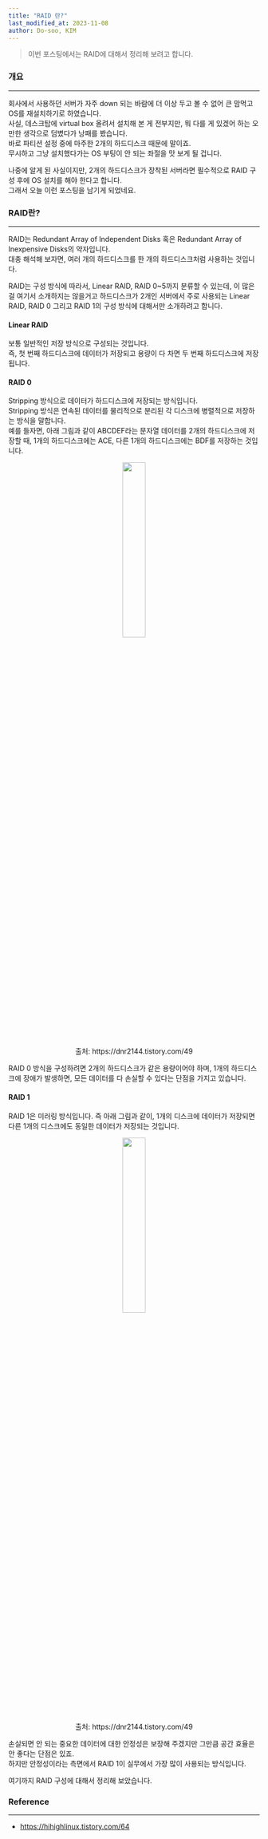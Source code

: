 ```yaml
---
title: "RAID 란?"
last_modified_at: 2023-11-08
author: Do-soo, KIM
---
```



> 이번 포스팅에서는 RAID에 대해서 정리해 보려고 합니다.

### 개요
---
회사에서 사용하던 서버가 자주 down 되는 바람에 더 이상 두고 볼 수 없어 큰 맘먹고 OS를 재설치하기로 하였습니다.<br>
사실, 데스크탑에 virtual box 올려서 설치해 본 게 전부지만, 뭐 다를 게 있겠어 하는 오만한 생각으로 덤볐다가 낭패를 봤습니다.<br>
바로 파티션 설정 중에 마주한 2개의 하드디스크 때문에 말이죠.<br>
무시하고 그냥 설치했다가는 OS 부팅이 안 되는 좌절을 맛 보게 될 겁니다.<br>

나중에 알게 된 사실이지만, 2개의 하드디스크가 장착된 서버라면 필수적으로 RAID 구성 후에 OS 설치를 해야 한다고 합니다.<br>
그래서 오늘 이런 포스팅을 남기게 되었네요.


### RAID란?
---

RAID는 Redundant Array of Independent Disks 혹은 Redundant Array of Inexpensive Disks의 약자입니다.<br>
대충 해석해 보자면, 여러 개의 하드디스크를 한 개의 하드디스크처럼 사용하는 것입니다.

RAID는 구성 방식에 따라서, Linear RAID, RAID 0~5까지 분류할 수 있는데, 이 많은 걸 여기서 소개하지는 않을거고 하드디스크가 2개인 서버에서 주로 사용되는 Linear RAID, RAID 0 그리고 RAID 1의 구성 방식에 대해서만 소개하려고 합니다.

#### Linear RAID

보통 일반적인 저장 방식으로 구성되는 것입니다.<br>
즉, 첫 번째 하드디스크에 데이터가 저장되고 용량이 다 차면 두 번째 하드디스크에 저장됩니다.

#### RAID 0

Stripping 방식으로 데이터가 하드디스크에 저장되는 방식입니다.<br>
Stripping 방식은 연속된 데이터를 물리적으로 분리된 각 디스크에 병렬적으로 저장하는 방식을 말합니다.<br>
예를 들자면, 아래 그림과 같이 ABCDEF라는 문자열 데이터를 2개의 하드디스크에 저장할 때, 1개의 하드디스크에는 ACE, 다른 1개의 하드디스크에는 BDF를 저장하는 것입니다.


<p align="center">
    <img src="https://github.com/epozen-dt/epozen-dt.github.io/assets/92565548/63e99021-a18a-4ce7-a5f7-14b0887aa2c4" width="30%" height="30%" />
    <br>출처: https://dnr2144.tistory.com/49
</p>

RAID 0 방식을 구성하려면 2개의 하드디스크가 같은 용량이어야 하며, 1개의 하드디스크에 장애가 발생하면, 모든 데이터를 다 손실할 수 있다는 단점을 가지고 있습니다.

#### RAID 1

RAID 1은 미러링 방식입니다. 즉 아래 그림과 같이, 1개의 디스크에 데이터가 저장되면 다른 1개의 디스크에도 동일한 데이터가 저장되는 것입니다.<br>

<p align="center">
    <img src="https://github.com/epozen-dt/epozen-dt.github.io/assets/92565548/ce701db8-c1d8-437d-83af-9077eb94897f" width="30%" height="30%" />
    <br>출처: https://dnr2144.tistory.com/49
</p>

손실되면 안 되는 중요한 데이터에 대한 안정성은 보장해 주겠지만 그만큼 공간 효율은 안 좋다는 단점은 있죠.<br>
하지만 안정성이라는 측면에서 RAID 1이 실무에서 가장 많이 사용되는 방식입니다.

여기까지 RAID 구성에 대해서 정리해 보았습니다.

### Reference
---
- https://hihighlinux.tistory.com/64




